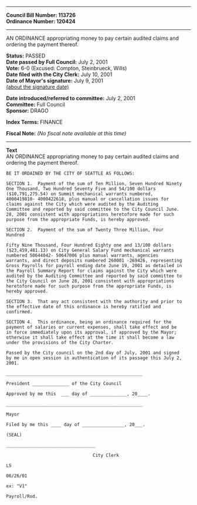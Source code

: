 * * * * *  
  
**Council Bill Number: [](#h0)[](#h2)113726**   
**Ordinance Number: 120424**  
  
* * * * *  
  
AN ORDINANCE appropriating money to pay certain audited claims and ordering the payment thereof.  
  
**Status:** PASSED   
**Date passed by Full Council:** July 2, 2001   
**Vote:** 6-0 (Excused: Compton, Steinbrueck, Wills)   
**Date filed with the City Clerk:** July 10, 2001   
**Date of Mayor's signature:** July 9, 2001   
[(about the signature date)](/~public/approvaldate.htm)   
  
  
**Date introduced/referred to committee:** July 2, 2001   
**Committee:** Full Council   
**Sponsor:** DRAGO   
  
**Index Terms:** FINANCE  
  
**Fiscal Note:** *(No fiscal note available at this time)*  
  
* * * * *  
  
**Text**  
    AN ORDINANCE appropriating money to pay certain audited claims and  
    ordering the payment thereof.  
  
    BE IT ORDAINED BY THE CITY OF SEATTLE AS FOLLOWS:  
  
    SECTION 1.  Payment of the sum of Ten Million, Seven Hundred Ninety  
    One Thousand, Two Hundred Seventy Five and 54/100 dollars  
    ($10,791,275.54) on Summit mechanical warrants numbered,  
    4000419810- 4000422618, plus manual or cancellation issues for  
    claims against the City which were audited by the Auditing  
    Committee and reported by said committee to the City Council June.  
    28, 2001 consistent with appropriations heretofore made for such  
    purpose from the appropriate Funds, is hereby approved.  
  
    SECTION 2.  Payment of the sum of Twenty Three Million, Four  
    Hundred  
  
    Fifty Nine Thousand, Four Hundred Eighty one and 13/100 dollars  
    ($23,459,481.13) on City General Salary Fund mechanical warrants  
    numbered 50644042- 50647006 plus manual warrants, agencies  
    warrants, and direct deposits numbered 260001 -269426, representing  
    Gross Payrolls for payroll ending date June 19, 2001 as detailed in  
    the Payroll Summary Report for claims against the City which were  
    audited by the Auditing Committee and reported by said committee to  
    the City Council on June 28, 2001 consistent with appropriations  
    heretofore made for such purpose from the appropriate Funds, is  
    hereby approved.  
  
    SECTION 3.  That any act consistent with the authority and prior to  
    the effective date of this ordinance is hereby ratified and  
    confirmed.  
  
    SECTION 4.  This ordinance, being an ordinance required for the  
    payment of salaries or current expenses, shall take effect and be  
    in force immediately upon its approval, if approved by the Mayor;  
    otherwise it shall take effect at the time it shall become a law  
    under the provisions of the City Charter.  
  
    Passed by the City council on the 2nd day of July, 2001 and signed  
    by me in open session in authentication of its passage this July 2,  
    2001.  
  
    ____________________________________________________  
  
    President ______________ of the City Council  
  
    Approved by me this  ___ day of ______________, 20____.  
  
    ____________________________________________________  
  
    Mayor  
  
    Filed by me this ____ day of ________________, 20___.  
  
    (SEAL)  
  
    __________________________________  
  
                                     City Clerk  
  
    LS  
  
    06/26/01  
  
    ex: "V1"  
  
    Payroll/Rod.  
